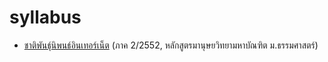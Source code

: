 # syllabus

- [ชาติพันธุ์นิพนธ์อินเทอร์เน็ต](./ethno-online/) (ภาค 2/2552, หลักสูตรมานุษยวิทยามหาบัณฑิต ม.ธรรมศาสตร์)
